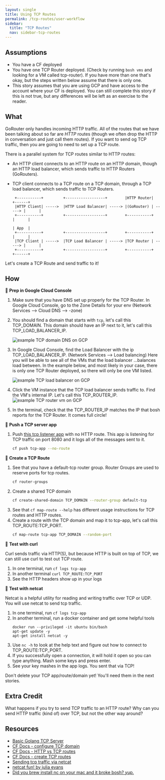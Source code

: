 ```yaml
---
layout: single
title: Using TCP Routes
permalink: /tcp-routes/user-workflow
sidebar:
  title: "TCP Routes"
  nav: sidebar-tcp-routes
---
```


## Assumptions
- You have a CF deployed
- You have one TCP Router deployed. (Check by running `bosh vms` and looking
  for a VM called tcp-router). If you have more than one that's okay, but the
  steps written below assume that there is only one.
- This story assumes that you are using GCP and have access to the account
  where your CF is deployed. You can still complete this story if this is not
  true, but any differences will be left as an exercise to the reader.

## What
GoRouter only handles incoming HTTP traffic.  All of the routes that we have
been talking about so far are *HTTP* routes (though we often drop the HTTP in
conversation and just call them routes). If you want to send og TCP traffic,
then you are going to need to set up a TCP route.

There is a parallel system for TCP routes similar to HTTP routes:
- An HTTP client connects to an HTTP route on an HTTP domain, though an HTTP
  load balancer, which sends traffic to HTTP Routers (GoRouters).
- TCP client connects to a TCP route on a TCP domain, through a TCP load
  balancer, which sends traffic to TCP Routers.

   ```
    +-----------+         +------------------+        |HTTP Router|        +------+
    |HTTP Client| ----->  |HTTP Load Balancer| -----> |(GoRouter) | -----> |      |
    +-----------+         +------------------+        +-----------+        |      |
                                                                           | App  |
    +-----------+         +------------------+        +-----------+        |      |
    |TCP Client | ----->  |TCP Load Balancer | -----> |TCP Router | -----> |      |
    +-----------+         +------------------+        +-----------+        +------+
   ```

Let's create a TCP Route and send traffic to it!

## How

📝 **Prep in Google Cloud Console**
1. Make sure that you have DNS set up properly for the TCP Router.  In Google
   Cloud Console, go to the Zone Details for your env (Network Services -->
   Cloud DNS --> <your-env>-zone)
2. You should find a domain that starts with `tcp`, let's call this TCP_DOMAIN.
   This domain should have an IP next to it, let's call this
   TCP_LOAD_BALANCER_IP.

   ![example TCP domain DNS on GCP](https://storage.googleapis.com/cf-networking-onboarding-images-owned-by-ameowlia/example-tcp-domain-dns.png)

3. In Google Cloud Console, find the Load Balancer with the ip
   TCP_LOAD_BALANCER_IP. (Network Services --> Load balancing) Here you will be
   able to see all of the VMs that the load balancer ...balances load between.
   In the example below, and most likely in your case, there is only one TCP
   Router deployed, so there will only be one VM listed.

   ![example TCP load balancer on GCP](https://storage.googleapis.com/cf-networking-onboarding-images-owned-by-ameowlia/example-tcp-load-balancer.png)

4. Click the VM instance that the TCP load balancer sends traffic to. Find the
   VM's internal IP. Let's call this TCP_ROUTER_IP.  ![example TCP router vm on GCP](https://storage.googleapis.com/cf-networking-onboarding-images-owned-by-ameowlia/example-tcp-router-details.png)
5. In the terminal, check that the TCP_ROUTER_IP matches the IP that bosh
   reports for the TCP Router. It comes full circle!

📝 **Push a TCP server app**
1. Push [this tcp listener app](https://github.com/cloudfoundry/cf-acceptance-tests/tree/master/assets/tcp-listener)
   with no HTTP route.  This app is listening for TCP traffic on port 8080 and
   it logs all of the messages sent to it.
   ```bash
   cf push tcp-app --no-route
   ```

📝 **Create a TCP Route**
1. See that you have a default-tcp router group. Router Groups are used to reserve ports for tcp routes.
   ```bash
   cf router-groups
   ```
1. Create a shared TCP domain
   ```bash
   cf create-shared-domain TCP_DOMAIN --router-group default-tcp
   ```
1. See that `cf map-route --help` has different usage instructions for TCP routes and HTTP routes.
1. Create a route with the TCP domain and map it to tcp-app, let's call this TCP_ROUTE:TCP_PORT.
   ```bash
   cf map-route tcp-app TCP_DOMAIN --random-port
   ```

📝 **Test with curl**

Curl sends traffic via HTTP(S), but because HTTP is built on top of TCP, we can
still use curl to test out TCP route.
1. In one terminal, run `cf logs tcp-app`
1. In another terminal `curl TCP_ROUTE:TCP_PORT`
1. See the HTTP headers show up in your logs

🤔 **Test with netcat**

Netcat is a helpful utility for reading and writing traffic over TCP or UDP.
You will use netcat to send tcp traffic.
1. In one terminal, run `cf logs tcp-app`
1. In another terminal, run a docker container and get some helpful tools
   ```
   docker run --privileged -it ubuntu bin/bash
   apt-get update -y
   apt-get install netcat -y
   ```
1. Use `nc -h` to look at the help text and figure out how to connect to TCP_ROUTE:TCP_PORT.
1. If you successfully open a connection, it will hold it open so you can type anything. Mash some keys and press enter.
1. See your key mashes in the app logs. You sent that via TCP!

Don't delete your TCP app/route/domain yet! You'll need them in the next stories.

## Extra Credit
What happens if you try to send TCP traffic to an HTTP route? Why can you send
HTTP traffic (kind of) over TCP, but not the other way around?

## Resources

* [Basic Golang TCP Server](https://coderwall.com/p/wohavg/creating-a-simple-tcp-server-in-go)
* [CF Docs - configure TCP domain](https://docs.cloudfoundry.org/adminguide/enabling-tcp-routing.html#-configure-cf-with-your-tcp-domain)
* [CF Docs - HTTP vs TCP routes](https://docs.cloudfoundry.org/devguide/deploy-apps/routes-domains.html#-http-vs.-tcp-routes)
* [CF Docs - create TCP routes](https://docs.cloudfoundry.org/devguide/deploy-apps/routes-domains.html#-create-a-tcp-route-with-a-port)
* [Sending tcp traffic via netcat](https://askubuntu.com/questions/443227/sending-a-simple-tcp-message-using-netcat)
* [netcat fun! by julia evans](https://jvns.ca/blog/2013/10/01/day-2-netcat-fun/)
* [Did you brew install nc on your mac and it broke bosh? yup.](https://github.com/cloudfoundry/bosh-cli/pull/403)
